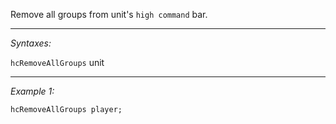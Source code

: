Remove all groups from unit's `high command` bar.


---
*Syntaxes:*

`hcRemoveAllGroups` unit

---
*Example 1:*

```sqf
hcRemoveAllGroups player;
```